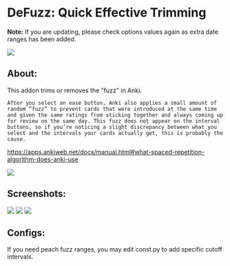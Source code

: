 # DeFuzz: Quick Effective Trimming

<b>Note:</b> If you are updating, please check options values again as extra date ranges has been added.

<img src="https://raw.githubusercontent.com/lovac42/DeFuzz/master/screenshots/defuzz.jpg" />  

## About:
This addon trims or removes the "fuzz" in Anki.

```
After you select an ease button, Anki also applies a small amount of random “fuzz” to prevent cards that were introduced at the same time and given the same ratings from sticking together and always coming up for review on the same day. This fuzz does not appear on the interval buttons, so if you’re noticing a slight discrepancy between what you select and the intervals your cards actually get, this is probably the cause.
```
https://apps.ankiweb.net/docs/manual.html#what-spaced-repetition-algorithm-does-anki-use

<img src="https://raw.githubusercontent.com/lovac42/DeFuzz/master/screenshots/guide.png" />  



## Screenshots:

<img src="https://raw.githubusercontent.com/lovac42/DeFuzz/master/screenshots/ankiDef.png" />  

<img src="https://raw.githubusercontent.com/lovac42/DeFuzz/master/screenshots/nofuzz.png" />  

<img src="https://raw.githubusercontent.com/lovac42/DeFuzz/master/screenshots/sm19.png" />  

## Configs:
If you need peach fuzz ranges, you may edit const.py to add specific cutoff intervals.
